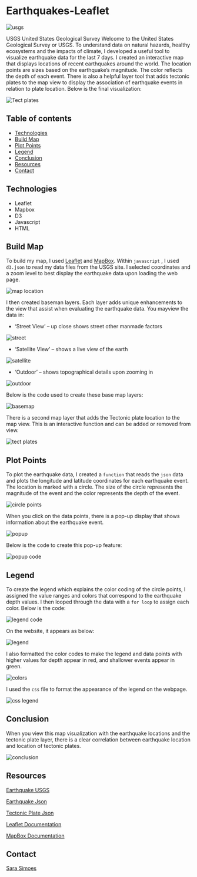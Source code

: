 # Earthquakes-Leaflet

![usgs](Images/1-Logo.png)

USGS United States Geological Survey
Welcome to the United States Geological Survey or USGS. To understand data on natural hazards, healthy ecosystems and the impacts of climate, I developed a useful tool to visualize earthquake data for the last 7 days. I created an interactive map that displays locations of recent earthquakes around the world. The location points are sizes based on the earthquake’s magnitude. The color reflects the depth of each event. There is also a helpful layer tool that adds tectonic plates to the map view to display the association of earthquake events in relation to plate location. Below is the final visualization: 

![Tect plates](Images/tech_plates.PNG)


## Table of contents
* [Technologies](#technologies)
* [Build Map](#build-map)
* [Plot Points](#plot-points)
* [Legend](#legend)
* [Conclusion](#conclusion) 
* [Resources](#resources)
* [Contact](#contact)

## Technologies
* Leaflet 
* Mapbox
* D3
* Javascript
* HTML

## Build Map

To build my map, I used [Leaflet](https://leafletjs.com/) and [MapBox](https://docs.mapbox.com/). Within `javascript` , I used `d3.json` to read my data files from the USGS site. I selected coordinates and a zoom level to best display the earthquake data upon loading the web page. 

![map location](Images/myMap.PNG)

I then created baseman layers. Each layer adds unique enhancements to the view that assist when evaluating the earthquake data. You mayview the data in:

* ‘Street View’ – up close shows street other manmade factors

![street](Images/street.PNG)

* ‘Satellite View’ – shows a live view of the earth

![satellite](Images/satellite.PNG)

* ‘Outdoor’ – shows topographical details upon zooming in

![outdoor](Images/outdoor.PNG)

Below is the code used to create these base map layers:

![basemap](Images/basemaps.PNG)

There is a second map layer that adds the Tectonic plate location to the map view. This is an interactive function and can be added or removed from view. 

![tect plates](Images/tech_plates.PNG)

## Plot Points 

To plot the earthquake data, I created a `function` that reads the `json` data and plots the longitude and latitude coordinates for each earthquake event. The location is marked with a circle. The size of the circle represents the magnitude of the event and the color represents the depth of the event.

![circle points](Images/circle_points.PNG)

When you click on the data points, there is a pop-up display that shows information about the earthquake event. 

![popup](Images/popup.PNG)

Below is the code to create this pop-up feature:

![popup code](Images/popup_code.PNG)

## Legend

To create the legend which explains the color coding of the circle points, I assigned the value ranges and colors that correspond to the earthquake depth values. I then looped through the data with a `for loop` to assign each color. Below is the code: 

![legend code](Images/legend_code.PNG)

On the website, it appears as below: 

![legend](Images/legend.PNG)

I also formatted the color codes to make the legend and data points with higher values for depth appear in red, and shallower events appear in green.

![colors](Images/legend_color.PNG)

I used the `css` file to format the appearance of the legend on the webpage. 

![css legend](Images/css_legend.PNG)

## Conclusion

When you view this map visualization with the earthquake locations and the tectonic plate layer, there is a clear correlation between earthquake location and location of tectonic plates. 

![conclusion](Images/plate_conclusionPNG.PNG) 

## Resources

[Earthquake USGS](https://earthquake.usgs.gov/earthquakes/feed/v1.0/geojson.php)

[Earthquake Json](https://earthquake.usgs.gov/earthquakes/feed/v1.0/summary/all_day.geojson)

[Tectonic Plate Json](https://raw.githubusercontent.com/fraxen/tectonicplates/master/GeoJSON/PB2002_boundaries.json)

[Leaflet Documentation ](https://leafletjs.com/)

[MapBox Documentation ](https://docs.mapbox.com/)

## Contact

[Sara Simoes](https://github.com/Ssimoes48)
